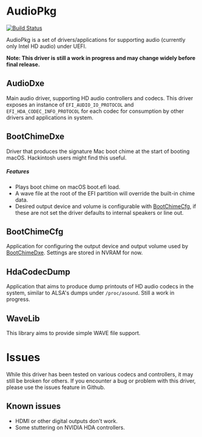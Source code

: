 # AudioPkg
[![Build Status](https://travis-ci.org/Goldfish64/AudioPkg.svg?branch=master)](https://travis-ci.org/Goldfish64/AudioPkg)

AudioPkg is a set of drivers/applications for supporting audio (currently only Intel HD audio) under UEFI.

**Note: This driver is still a work in progress and may change widely before final release.**

## AudioDxe
Main audio driver, supporting HD audio controllers and codecs. This driver exposes an instance of `EFI_AUDIO_IO_PROTOCOL` and `EFI_HDA_CODEC_INFO_PROTOCOL` for each codec for consumption by other drivers and applications in system.

## BootChimeDxe
Driver that produces the signature Mac boot chime at the start of booting macOS. Hackintosh users might find this useful.

##### Features
* Plays boot chime on macOS boot.efi load.
* A wave file at the root of the EFI partition will override the built-in chime data.
* Desired output device and volume is configurable with [BootChimeCfg](#BootChimeCfg), if these are not set the driver defaults to internal speakers or line out.

## BootChimeCfg
Application for configuring the output device and output volume used by [BootChimeDxe](#BootChimeDxe). Settings are stored in NVRAM for now.

## HdaCodecDump
Application that aims to produce dump printouts of HD audio codecs in the system, similar to ALSA's dumps under `/proc/asound`. Still a work in progress.

## WaveLib
This library aims to provide simple WAVE file support.

# Issues
While this driver has been tested on various codecs and controllers, it may still be broken for others. If you encounter a bug or problem with this driver, please use the issues feature in Github.

## Known issues
* HDMI or other digital outputs don't work.
* Some stuttering on NVIDIA HDA controllers.
